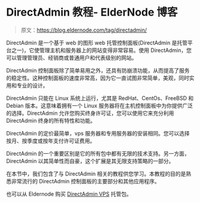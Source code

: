 # DirectAdmin 教程- ElderNode 博客

> 原文：<https://blog.eldernode.com/tag/directadmin/>

DirectAdmin 是一个基于 web 的图形 web 托管控制面板(DirectAdmin 是托管平台之一)，它使管理主机和服务器上的网站变得非常容易。使用 DirectAdmin，您可以管理管理员、经销商或普通用户和代表级别的网站。

DirectAdmin 控制面板除了简单易用之外，还具有防崩溃功能，从而提高了服务的稳定性。这种控制面板的速度非常高，因为它一直试图非常简单，美观，同时实用和专业的设计。

DirectAdmin 只能在 Linux 系统上运行，尤其是 RedHat、CentOs、FreeBSD 和 Debian 版本。这意味着拥有一个 Linux 服务器将在主机控制面板中为你提供广泛的选择。DirectAdmin 允许您购买终身许可证，您可以使用它来充分利用 DirectAdmin 终身的所有特性和功能。

DirectAdmin 的定价最简单，vps 服务器和专用服务器的安装相同。您可以选择按月、按季度或按年支付许可证费用。

DirectAdmin 的一个重要区别是它的所有包中都有无限的技术支持。另一方面，DirectAdmin 以其简单性而自豪，这个扩展是其无限支持策略的一部分。

在本节中，我们包含了与 DirectAdmin 相关的教程供您学习。本教程的目的是熟悉非常流行的 DirectAdmin 控制面板的主要部分和其他应用程序。

也可以从 Eldernode 购买 [DirectAdmin VPS](https://eldernode.com/directadmin-vps-server/) 托管包。